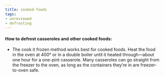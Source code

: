```yaml
---
title: cooked-foods
tags:
- unreviewed
- defrosting
---
```

#### How to defrost casseroles and other cooked foods:  
- The cook it frozen method works best for cooked foods.   Heat the food in the oven at 400° or in a double boiler until it heated through—about one hour for a one-pint casserole.  Many casseroles can go straight from the freezer to the oven, as long as the containers they’re in are freezer-to-oven safe.  